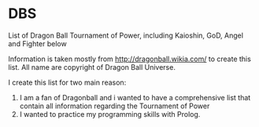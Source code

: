 # DBS
List of Dragon Ball Tournament of Power, including Kaioshin, GoD, Angel and Fighter below

Information is taken mostly from http://dragonball.wikia.com/ to create this list.
All name are copyright of Dragon Ball Universe.

I create this list for two main reason:

1. I am a fan of Dragonball and i wanted to have a comprehensive list that contain all information regarding the Tournament of Power
2. I wanted to practice my programming skills with Prolog.
